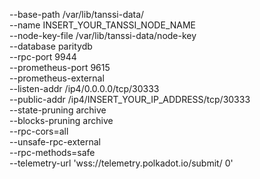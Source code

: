 --base-path /var/lib/tanssi-data/ \
--name INSERT_YOUR_TANSSI_NODE_NAME \
--node-key-file /var/lib/tanssi-data/node-key \
--database paritydb \
--rpc-port 9944 \
--prometheus-port 9615 \
--prometheus-external \
--listen-addr /ip4/0.0.0.0/tcp/30333 \
--public-addr /ip4/INSERT_YOUR_IP_ADDRESS/tcp/30333 \
--state-pruning archive \
--blocks-pruning archive \
--rpc-cors=all \
--unsafe-rpc-external \
--rpc-methods=safe \
--telemetry-url 'wss://telemetry.polkadot.io/submit/ 0'